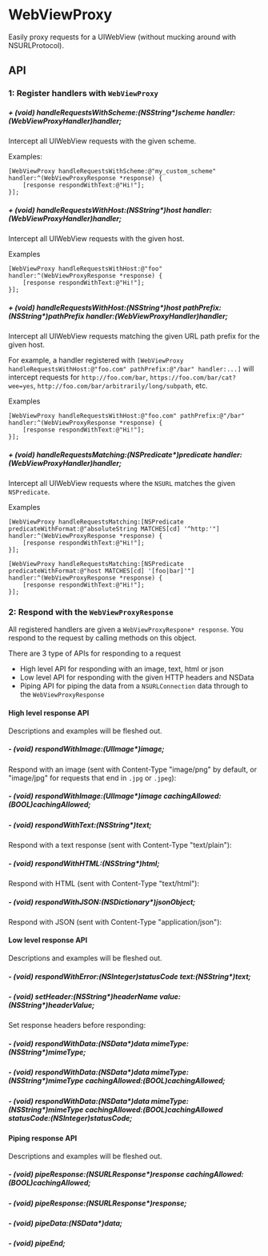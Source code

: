 WebViewProxy
============

Easily proxy requests for a UIWebView (without mucking around with NSURLProtocol).

API
---

### 1: Register handlers with `WebViewProxy`

##### + (void) handleRequestsWithScheme:(NSString\*)scheme handler:(WebViewProxyHandler)handler;

Intercept all UIWebView requests with the given scheme.

Examples:

	[WebViewProxy handleRequestsWithScheme:@"my_custom_scheme" handler:^(WebViewProxyResponse *response) {
		[response respondWithText:@"Hi!"];
	}];

##### + (void) handleRequestsWithHost:(NSString\*)host handler:(WebViewProxyHandler)handler;

Intercept all UIWebView requests with the given host.

Examples
	
	[WebViewProxy handleRequestsWithHost:@"foo" handler:^(WebViewProxyResponse *response) {
		[response respondWithText:@"Hi!"];
	}];

##### + (void) handleRequestsWithHost:(NSString\*)host pathPrefix:(NSString\*)pathPrefix handler:(WebViewProxyHandler)handler;

Intercept all UIWebView requests matching the given URL path prefix for the given host.

For example, a handler registered with `[WebViewProxy handleRequestsWithHost:@"foo.com" pathPrefix:@"/bar" handler:...]` will intercept requests for `http://foo.com/bar`, `https://foo.com/bar/cat?wee=yes`, `http://foo.com/bar/arbitrarily/long/subpath`, etc.

Examples
	
	[WebViewProxy handleRequestsWithHost:@"foo.com" pathPrefix:@"/bar" handler:^(WebViewProxyResponse *response) {
		[response respondWithText:@"Hi!"];
	}];

##### + (void) handleRequestsMatching:(NSPredicate*)predicate handler:(WebViewProxyHandler)handler;

Intercept all UIWebView requests where the `NSURL` matches the given `NSPredicate`.

Examples

	[WebViewProxy handleRequestsMatching:[NSPredicate predicateWithFormat:@"absoluteString MATCHES[cd] '^http:'"] handler:^(WebViewProxyResponse *response) {
		[response respondWithText:@"Hi!"];
	}];
	
	[WebViewProxy handleRequestsMatching:[NSPredicate predicateWithFormat:@"host MATCHES[cd] '[foo|bar]'"]  handler:^(WebViewProxyResponse *response) {
		[response respondWithText:@"Hi!"];
	}];


### 2: Respond with the `WebViewProxyResponse`

All registered handlers are given a `WebViewProxyRespone* response`. You respond to the request by calling methods on this object.

There are 3 type of APIs for responding to a request

- High level API for responding with an image, text, html or json
- Low level API for responding with the given HTTP headers and NSData
- Piping API for piping the data from a `NSURLConnection` data through to the `WebViewProxyResponse`

#### High level response API

Descriptions and examples will be fleshed out.

##### - (void) respondWithImage:(UIImage*)image;
Respond with an image (sent with Content-Type "image/png" by default, or "image/jpg" for requests that end in `.jpg` or `.jpeg`):
##### - (void) respondWithImage:(UIImage*)image cachingAllowed:(BOOL)cachingAllowed;
##### - (void) respondWithText:(NSString*)text;
Respond with a text response (sent with Content-Type "text/plain"):
##### - (void) respondWithHTML:(NSString*)html;
Respond with HTML (sent with Content-Type "text/html"):
##### - (void) respondWithJSON:(NSDictionary*)jsonObject;
Respond with JSON (sent with Content-Type "application/json"):

#### Low level response API

Descriptions and examples will be fleshed out.

##### - (void) respondWithError:(NSInteger)statusCode text:(NSString*)text;
##### - (void) setHeader:(NSString*)headerName value:(NSString*)headerValue;
Set response headers before responding:
##### - (void) respondWithData:(NSData*)data mimeType:(NSString*)mimeType;
##### - (void) respondWithData:(NSData*)data mimeType:(NSString*)mimeType cachingAllowed:(BOOL)cachingAllowed;
##### - (void) respondWithData:(NSData*)data mimeType:(NSString*)mimeType cachingAllowed:(BOOL)cachingAllowed statusCode:(NSInteger)statusCode;

#### Piping response API

Descriptions and examples will be fleshed out.

##### - (void) pipeResponse:(NSURLResponse*)response cachingAllowed:(BOOL)cachingAllowed;
##### - (void) pipeResponse:(NSURLResponse*)response;
##### - (void) pipeData:(NSData*)data;
##### - (void) pipeEnd;

